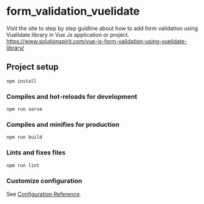 # form_validation_vuelidate

Visit the site to step by step guidline about how to add form validation using Vuelidate library in Vue Js application or project. 
https://www.solutionspirit.com/vue-js-form-validation-using-vuelidate-library/

## Project setup
```
npm install
```

### Compiles and hot-reloads for development
```
npm run serve
```

### Compiles and minifies for production
```
npm run build
```

### Lints and fixes files
```
npm run lint
```

### Customize configuration
See [Configuration Reference](https://cli.vuejs.org/config/).

